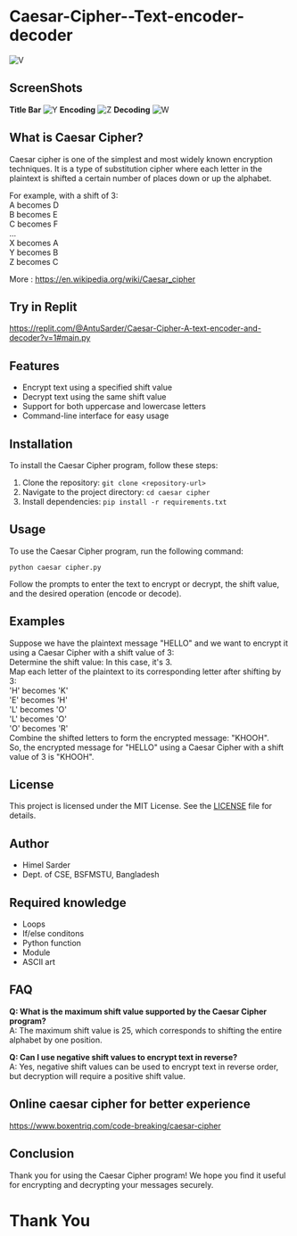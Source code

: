 # Caesar-Cipher--Text-encoder-decoder
![V](https://github.com/Himel-Sarder/Caesar-Cipher--Text-encoder-decoder/assets/143216886/0e8a60da-a645-4c0c-a390-1bce633d3c5c)

## ScreenShots  
**Title Bar**
![Y](https://github.com/Himel-Sarder/Caesar-Cipher--Text-encoder-decoder/assets/143216886/c55ccb2e-6b7c-484c-aab8-670fc6797a22)
**Encoding**
![Z](https://github.com/Himel-Sarder/Caesar-Cipher--Text-encoder-decoder/assets/143216886/9f854ff8-be4f-44ab-a7b7-117204008ce5)
**Decoding**
![W](https://github.com/Himel-Sarder/Caesar-Cipher--Text-encoder-decoder/assets/143216886/a80626c0-a947-49bf-b29d-e8d545d365dd)

## What is Caesar Cipher?   
Caesar cipher is one of the simplest and most widely known encryption techniques. It is a type of substitution cipher where each letter in the plaintext is shifted a certain number of places down or up the alphabet.

For example, with a shift of 3:   
A becomes D   
B becomes E   
C becomes F   
...   
X becomes A   
Y becomes B   
Z becomes C   

More : https://en.wikipedia.org/wiki/Caesar_cipher

## Try in Replit   
https://replit.com/@AntuSarder/Caesar-Cipher-A-text-encoder-and-decoder?v=1#main.py   

## Features
- Encrypt text using a specified shift value
- Decrypt text using the same shift value
- Support for both uppercase and lowercase letters
- Command-line interface for easy usage

## Installation
To install the Caesar Cipher program, follow these steps:
1. Clone the repository: `git clone <repository-url>`
2. Navigate to the project directory: `cd caesar cipher`
3. Install dependencies: `pip install -r requirements.txt`

## Usage
To use the Caesar Cipher program, run the following command:
```
python caesar cipher.py
```
Follow the prompts to enter the text to encrypt or decrypt, the shift value, and the desired operation (encode or decode).

## Examples
Suppose we have the plaintext message "HELLO" and we want to encrypt it using a Caesar Cipher with a shift value of 3:   
Determine the shift value: In this case, it's 3.   
Map each letter of the plaintext to its corresponding letter after shifting by 3:   
'H' becomes 'K'   
'E' becomes 'H'   
'L' becomes 'O'   
'L' becomes 'O'   
'O' becomes 'R'   
Combine the shifted letters to form the encrypted message: "KHOOH".   
So, the encrypted message for "HELLO" using a Caesar Cipher with a shift value of 3 is "KHOOH".   

## License
This project is licensed under the MIT License. See the [LICENSE](LICENSE) file for details.

## Author
- Himel Sarder
- Dept. of CSE, BSFMSTU, Bangladesh

## Required knowledge   
- Loops
- If/else conditons
- Python function
- Module
- ASCII art


## FAQ
**Q: What is the maximum shift value supported by the Caesar Cipher program?**   
A: The maximum shift value is 25, which corresponds to shifting the entire alphabet by one position.   

**Q: Can I use negative shift values to encrypt text in reverse?**   
A: Yes, negative shift values can be used to encrypt text in reverse order, but decryption will require a positive shift value.   


## Online caesar cipher for better experience   
https://www.boxentriq.com/code-breaking/caesar-cipher

## Conclusion
Thank you for using the Caesar Cipher program! We hope you find it useful for encrypting and decrypting your messages securely.

# Thank You   
